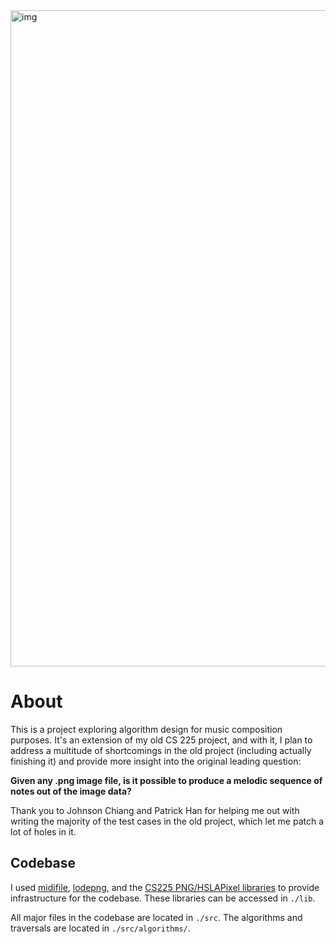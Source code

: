 <img width="1050" alt="img" src="https://user-images.githubusercontent.com/69338674/207484685-bc6f1cfb-8847-454e-813a-8d575bcf61b8.png">

# About

This is a project exploring algorithm design for music composition purposes. It's an extension of my old CS 225 project, and with it, I plan to address a multitude of shortcomings in the old project (including actually finishing it) and provide more insight into the original leading question: 

**Given any .png image file, is it possible to produce a melodic sequence of notes out of the image data?**

Thank you to Johnson Chiang and Patrick Han for helping me out with writing the majority of the test cases in the old project, which let me patch a lot of holes in it.

## Codebase

I used [midifile](https://github.com/craigsapp/midifile), [lodepng](https://github.com/lvandeve/lodepng), and the [CS225 PNG/HSLAPixel libraries](https://github.com/cs225-illinois/release-f22/tree/main/mp_stickers/lib) to provide infrastructure for the codebase. These libraries can be accessed in `./lib`.

All major files in the codebase are located in `./src`. The algorithms and traversals are located in `./src/algorithms/`.

